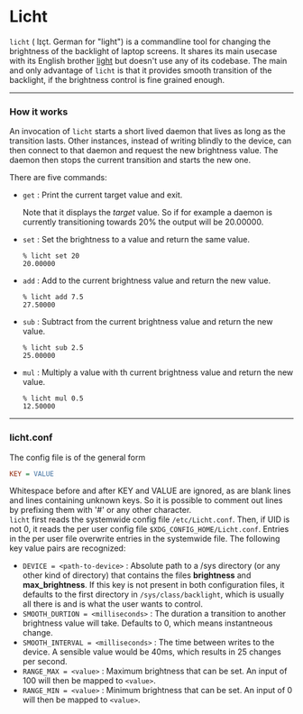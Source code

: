 # Licht
`licht` ( lɪçt. German for "light") is a commandline tool for changing the brightness of the backlight of laptop screens. It shares its main usecase with its English brother [light](https://github.com/haikarainen/light) but doesn't use any of its codebase. The main and only advantage of `licht` is that it provides smooth transition of the backlight, if the brightness control is fine grained enough.

---
### How it works
An invocation of `licht` starts a short lived daemon that lives as long as the transition lasts. Other instances, instead of writing blindly to the device, can then connect to that daemon and request the new brightness value. The daemon then stops the current transition and starts the new one.

There are five commands:

+ `get` : Print the current target value and exit.
  
  Note that it displays the *target* value. So if for example a daemon is currently transitioning towards 20% the output will be 20.00000.
+ `set` : Set the brightness to a value and return the same value.
  ```
  % licht set 20
  20.00000
  ```
+ `add` : Add to the current brightness value and return the new value.
  ```
  % licht add 7.5
  27.50000
  ```
+ `sub` : Subtract from the current brightness value and return the new value.
  ```
  % licht sub 2.5
  25.00000
  ```
+ `mul` : Multiply a value with th current brightness value and return the new value.
  ```
  % licht mul 0.5
  12.50000
  ```
---
### licht.conf
The config file is of the general form
```ini
KEY = VALUE
```
Whitespace before and after KEY and VALUE are ignored, as are blank lines and lines containing unknown keys. So it is possible to comment out lines by prefixing them with '#' or any other character.<br>
`licht` first reads the systemwide config file `/etc/Licht.conf`. Then, if UID is not 0, it reads the per user config file `$XDG_CONFIG_HOME/Licht.conf`. Entries in the per user file overwrite entries in the systemwide file. The following key value pairs are recognized:
+ `DEVICE = <path-to-device>` : Absolute path to a /sys directory (or any other kind of directory) that contains the files **brightness** and **max_brightness**. If this key is not present in both configuration files, it defaults to the first directory in `/sys/class/backlight`, which is usually all there is and is what the user wants to control.
+ `SMOOTH_DURTION = <milliseconds>` : The duration a transition to another brightness value will take. Defaults to 0, which means instantneous change.
+ `SMOOTH_INTERVAL = <milliseconds>` : The time between writes to the device. A sensible value would be 40ms, which results in 25 changes per second.
+ `RANGE_MAX = <value>` : Maximum brightness that can be set. An input of 100 will then be mapped to `<value>`.
+ `RANGE_MIN = <value>` : Minimum brightness that can be set. An input of 0 will then be mapped to `<value>`.

